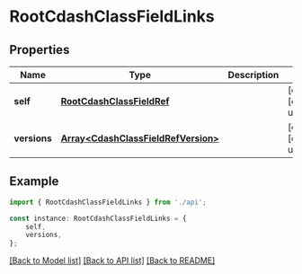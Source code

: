 # RootCdashClassFieldLinks


## Properties

Name | Type | Description | Notes
------------ | ------------- | ------------- | -------------
**self** | [**RootCdashClassFieldRef**](RootCdashClassFieldRef.md) |  | [optional] [default to undefined]
**versions** | [**Array&lt;CdashClassFieldRefVersion&gt;**](CdashClassFieldRefVersion.md) |  | [optional] [default to undefined]

## Example

```typescript
import { RootCdashClassFieldLinks } from './api';

const instance: RootCdashClassFieldLinks = {
    self,
    versions,
};
```

[[Back to Model list]](../README.md#documentation-for-models) [[Back to API list]](../README.md#documentation-for-api-endpoints) [[Back to README]](../README.md)
